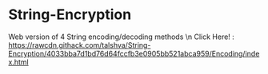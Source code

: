 # String-Encryption
Web version of 4 String encoding/decoding methods
\n Click Here! : https://rawcdn.githack.com/talshva/String-Encryption/4033bba7d1bd76d64fccfb3e0905bb521abca959/Encoding/index.html
